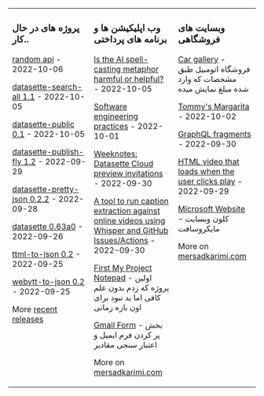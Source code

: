 <table><tr><td valign="top" width="33%">

### پروژه های در حال کار..
<!-- recent_releases starts -->
[random api](https://github.com/mersaduv) - 2022-10-06

[datasette-search-all 1.1](https://github.com/mersaduv) - 2022-10-05

[datasette-public 0.1](https://github.com/mersaduv) - 2022-10-05

[datasette-publish-fly 1.2](https://github.com/mersaduv) - 2022-09-29

[datasette-pretty-json 0.2.2](https://github.com/mersaduv) - 2022-09-28

[datasette 0.63a0](https://github.com/mersaduv) - 2022-09-26

[ttml-to-json 0.2](https://github.com/mersaduv) - 2022-09-25

[webvtt-to-json 0.2](https://github.com/mersaduv) - 2022-09-25
<!-- recent_releases ends -->
More [recent releases](https://github.com/mersaduv)
</td><td valign="top" width="34%">

### وب اپلیکیشن ها و برنامه های پرداختی
<!-- blog starts -->
[Is the AI spell-casting metaphor harmful or helpful?](https://github.com/mersaduv) - 2022-10-05

[Software engineering practices](https://github.com/mersaduv) - 2022-10-01

[Weeknotes: Datasette Cloud preview invitations](https://github.com/mersaduv) - 2022-09-30

[A tool to run caption extraction against online videos using Whisper and GitHub Issues/Actions](https://github.com/mersaduv) - 2022-09-30

[First My Project Notepad](https://github.com/Mersaduv/NotePadBrowserAPP) - اولین پروژه که زدم بدون علم کافی اما بد نبود برای اون بازه زمانی

[Gmail Form](https://github.com/Mersaduv/Gmail-Project-Send-email-form) - بخش پر کردن فرم ایمیل و اعتبار سنجی مقادیر
<!-- blog ends -->
More on [mersadkarimi.com](https://mersadkarimi.com/)
</td><td valign="top" width="33%">

### وبسایت های فروشگاهی
<!-- tils starts -->
[Car gallery](https://github.com/Mersaduv/Car-Gallery-Shop) - فروشگاه اتومبیل طبق مشخصات که وارد شده مبلغ نمایش میده

[Tommy's Margarita](https://github.com/mersaduv) - 2022-10-02

[GraphQL fragments](https://github.com/mersaduv) - 2022-09-30

[HTML video that loads when the user clicks play](https://github.com/mersaduv) - 2022-09-29

[Microsoft Website](https://github.com/Mersaduv/MicrosoftP) - کلون وبسایت مایکروسافت
<!-- tils ends -->
More on [mersadkarimi.com](https://mersadkarimi.com/)
</td></tr></table>

